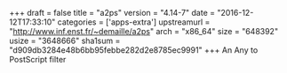 +++
draft = false
title = "a2ps"
version = "4.14-7"
date = "2016-12-12T17:33:10"
categories = ['apps-extra']
upstreamurl = "http://www.inf.enst.fr/~demaille/a2ps"
arch = "x86_64"
size = "648392"
usize = "3648666"
sha1sum = "d909db3284e48b6bb95febbe282d2e8785ec9991"
+++
An Any to PostScript filter